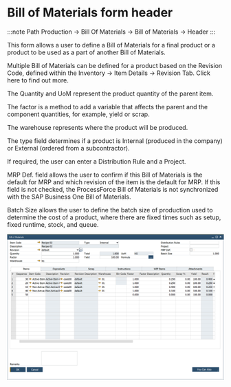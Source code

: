 # Bill of Materials form header

:::note Path
Production → Bill Of Materials → Bill of Materials → Header
:::

This form allows a user to define a Bill of Materials for a final product or a product to be used as a part of another Bill of Materials.

Multiple Bill of Materials can be defined for a product based on the Revision Code, defined within the Inventory → Item Details → Revision Tab. Click here to find out more.

The Quantity and UoM represent the product quantity of the parent item.

The factor is a method to add a variable that affects the parent and the component quantities, for example, yield or scrap.

The warehouse represents where the product will be produced.

The type field determines if a product is Internal (produced in the company) or External (ordered from a subcontractor).

If required, the user can enter a Distribution Rule and a Project.

MRP Def. field allows the user to confirm if this Bill of Materials is the default for MRP and which revision of the item is the default for MRP. If this field is not checked, the ProcessForce Bill of Materials is not synchronized with the SAP Business One Bill of Materials. 

Batch Size allows the user to define the batch size of production used to determine the cost of a product, where there are fixed times such as setup, fixed runtime, stock, and queue.

![BoM](./media/bill-of-materials.png)
